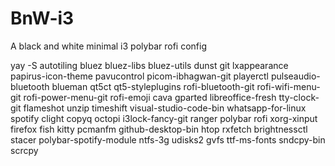 ﻿# BnW-i3
 A black and white minimal i3 polybar rofi config

yay -S autotiling bluez bluez-libs bluez-utils dunst git lxappearance papirus-icon-theme pavucontrol picom-ibhagwan-git playerctl pulseaudio-bluetooth blueman qt5ct qt5-styleplugins rofi-bluetooth-git rofi-wifi-menu-git rofi-power-menu-git rofi-emoji cava gparted libreoffice-fresh tty-clock-git flameshot unzip timeshift visual-studio-code-bin whatsapp-for-linux spotify clight copyq octopi i3lock-fancy-git ranger polybar rofi xorg-xinput firefox fish kitty pcmanfm github-desktop-bin htop rxfetch brightnessctl stacer polybar-spotify-module ntfs-3g udisks2 gvfs ttf-ms-fonts sndcpy-bin scrcpy
